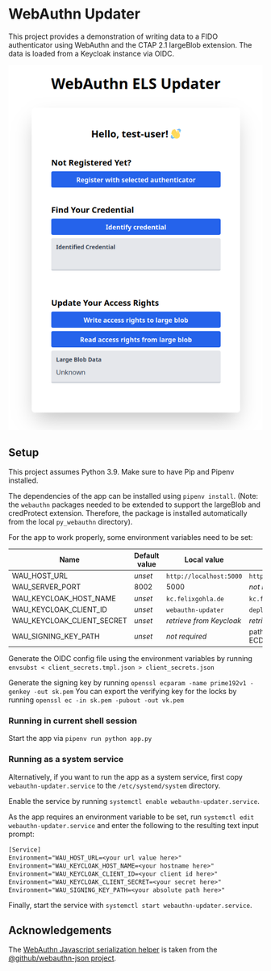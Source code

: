 # WebAuthn Updater

This project provides a demonstration of writing data to a FIDO authenticator using WebAuthn and the CTAP 2.1 largeBlob extension. The data is loaded from a Keycloak instance via OIDC.

![Browser Preview](resources/browser-preview.png)

## Setup

This project assumes Python 3.9. Make sure to have Pip and Pipenv installed.

The dependencies of the app can be installed using `pipenv install`. (Note: the `webauthn` packages needed to be extended to support the largeBlob and credProtect extension. Therefore, the package is installed automatically from the local `py_webauthn` directory).

For the app to work properly, some environment variables need to be set:

| Name | Default value | Local value | Deployment Value |
|---|---|---|---|
|WAU_HOST_URL|*unset*|`http://localhost:5000`|`https://wau.felixgohla.de`|
|WAU_SERVER_PORT|8002|5000|*not required*|
|WAU_KEYCLOAK_HOST_NAME|*unset*|`kc.felixgohla.de`|`kc.felixgohla.de`|
|WAU_KEYCLOAK_CLIENT_ID|*unset*|`webauthn-updater`|`deployed-webauthn-updater`|
|WAU_KEYCLOAK_CLIENT_SECRET|*unset*|*retrieve from Keycloak*|*retrieve from Keycloak*|
|WAU_SIGNING_KEY_PATH|*unset*|*not required*|path to PEM file of the ECDSA signing key|

Generate the OIDC config file using the environment variables by running `envsubst < client_secrets.tmpl.json > client_secrets.json`

Generate the signing key by running `openssl ecparam -name prime192v1 -genkey -out sk.pem`
You can export the verifying key for the locks by running `openssl ec -in sk.pem -pubout -out vk.pem`

### Running in current shell session

Start the app via `pipenv run python app.py`

### Running as a system service

Alternatively, if you want to run the app as a system service, first copy `webauthn-updater.service` to the `/etc/systemd/system` directory.

Enable the service by running `systemctl enable webauthn-updater.service`.

As the app requires an environment variable to be set, run `systemctl edit webauthn-updater.service` and enter the following to the resulting text input prompt:

```shell
[Service]
Environment="WAU_HOST_URL=<your url value here>"
Environment="WAU_KEYCLOAK_HOST_NAME=<your hostname here>"
Environment="WAU_KEYCLOAK_CLIENT_ID=<your client id here>"
Environment="WAU_KEYCLOAK_CLIENT_SECRET=<your secret here>"
Environment="WAU_SIGNING_KEY_PATH=<your absolute path here>"
```

Finally, start the service with `systemctl start webauthn-updater.service`.

## Acknowledgements

The [WebAuthn Javascript serialization helper](static/webauthn-json.browser-global.extended.js) is taken from the [@github/webauthn-json project](https://github.com/All-Your-Locks-Are-Belong-To-Us/webauthn-json/tree/feature/credential-protection-policy).
